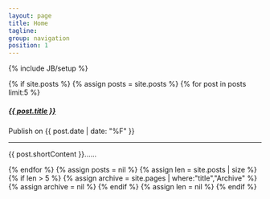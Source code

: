 ```yaml
---
layout: page
title: Home
tagline:  
group: navigation
position: 1
---
```

{% include JB/setup %}

{% if site.posts %}
{% assign posts = site.posts %}
{% for post in posts limit:5 %}
<div class="card-panel blue lighten-5 z-depth-1">
    <h5>
        <a href="{{ BASE_PATH }}{{ post.url }}">{{ post.title }}</a>
    </h5>
    <p>
        <i class="fa fa-clock-o"></i> Publish on {{ post.date | date: "%F" }}
    </p>
    <hr>
    <p>{{ post.shortContent }}......</p>
    <a class="btn waves-effect waves-light light-blue darken-2" href="{{ BASE_PATH }}{{ post.url }}">
        <span lang="READ_MORE_BTN"></span> <i class="mdi-content-send right"></i>
    </a>

</div>
{% endfor %}
{% assign posts = nil %}
{% assign len = site.posts | size %}
{% if len > 5 %}
  {% assign archive = site.pages | where:"title","Archive" %}
  <a class="waves-effect waves-light btn right orange darken-4" href="{{ archive[0].url }}"><i class="mdi-image-style right"></i><span lang="MORE_INFO"></span></a>
  {% assign archive = nil %}
{% endif %}
{% assign len = nil %}
{% endif %}
